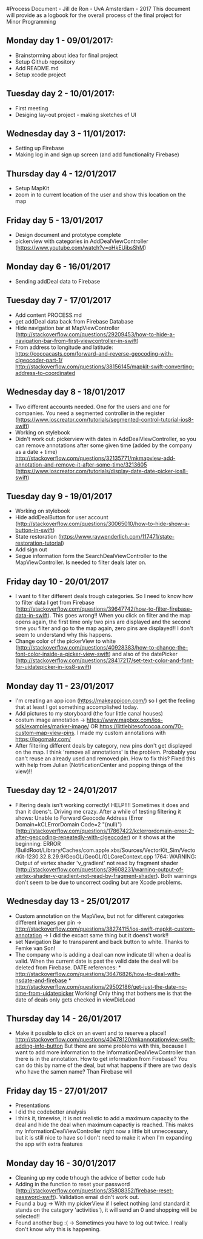 #Process Document - Jill de Ron - UvA Amsterdam - 2017
This document will provide as a logbook for the overall process of the final project for Minor Programming

## Monday day 1 - 09/01/2017: 
- Brainstorming about idea for final project
- Setup Github repository
- Add README.md
- Setup xcode project

## Tuesday day 2 - 10/01/2017: 
- First meeting 
- Desiging lay-out project - making sketches of UI

## Wednesday day 3 - 11/01/2017:
- Setting up Firebase
- Making log in and sign up screen (and add functionality Firebase)

## Thursday day 4 - 12/01/2017
- Setup MapKit
- zoom in to current location of the user and show this location on the map 

## Friday day 5 - 13/01/2017
- Design document and prototype complete 
- pickerview with categories in AddDealViewController (https://www.youtube.com/watch?v=oHkEUibsShM)

## Monday day 6 - 16/01/2017
- Sending addDeal data to Firebase

## Tuesday day 7 - 17/01/2017
- Add content PROCESS.md 
- get addDeal data back from Firebase Database 
- Hide navigation bar at MapViewController (http://stackoverflow.com/questions/29209453/how-to-hide-a-navigation-bar-from-first-viewcontroller-in-swift)
- From address to longitude and latitude: 
  https://cocoacasts.com/forward-and-reverse-geocoding-with-clgeocoder-part-1/
  http://stackoverflow.com/questions/38156145/mapkit-swift-converting-address-to-coordinated

## Wednesday day 8 - 18/01/2017
- Two different accounts needed. One for the users and one for companies. You need a segmented controller in the register (https://www.ioscreator.com/tutorials/segmented-control-tutorial-ios8-swift)
- Working on stylebook 
- Didn't work out: pickerview with dates in AddDealViewController, so you can remove annotations after some given time (added by the company as a date + time) 
http://stackoverflow.com/questions/32135771/mkmapview-add-annotation-and-remove-it-after-some-time/3213605 (https://www.ioscreator.com/tutorials/display-date-date-picker-ios8-swift)

## Tuesday day 9 - 19/01/2017 
- Working on stylebook 
- Hide addDealButton for user account (http://stackoverflow.com/questions/30065010/how-to-hide-show-a-button-in-swift)
- State restoration (https://www.raywenderlich.com/117471/state-restoration-tutorial)
- Add sign out 
- Segue information form the SearchDealViewController to the MapViewController. Is needed to filter deals later on. 


## Friday day 10 - 20/01/2017
- I want to filter different deals trough categories. So I need to know how to filter data I get from Firebase (http://stackoverflow.com/questions/39647742/how-to-filter-firebase-data-in-swift). This goes wrong!! When you click on filter and the map opens again, the first time only two pins are displayed and the second time you filter and go to the map again, zero pins are displayed!! I don't seem to understand why this happens. 
- Change color of the pickerView to white (http://stackoverflow.com/questions/40928383/how-to-change-the-font-color-inside-a-picker-view-swift) and also of the datePicker (http://stackoverflow.com/questions/28417217/set-text-color-and-font-for-uidatepicker-in-ios8-swift)

## Monday day 11 - 23/01/2017 
- I'm creating an app icon (https://makeappicon.com/) so I get the feeling that at least I got something accomplished today. 
- Add pictures to my storyboard (the four little canal houses)
- costum image annotation -> https://www.mapbox.com/ios-sdk/examples/marker-image/ OR https://littlebitesofcocoa.com/70-custom-map-view-pins. I made my custom annotations with https://logomakr.com/
- After filtering different deals by category, new pins don't get displayed on the map. I think 'remove all annotations' is the problem. Probably you can't reuse an already used and removed pin. How to fix this? Fixed this with help from Julian (NotificationCenter and popping things of the view)!!

## Tuesday day 12 - 24/01/2017
- Filtering deals isn't working correctly! HELP!!!! Sometimes it does and than it doens't. Driving me crazy. After a while of testing filtering it shows: Unable to Forward Geocode Address (Error Domain=kCLErrorDomain Code=2 "(null)") (http://stackoverflow.com/questions/17867422/kclerrordomain-error-2-after-geocoding-repeatedly-with-clgeocoder) or it shows at the beginning: ERROR /BuildRoot/Library/Caches/com.apple.xbs/Sources/VectorKit_Sim/VectorKit-1230.32.8.29.9/GeoGL/GeoGL/GLCoreContext.cpp 1764: WARNING: Output of vertex shader 'v_gradient' not read by fragment shader (http://stackoverflow.com/questions/39608231/warning-output-of-vertex-shader-v-gradient-not-read-by-fragment-shader). Both warnings don't seem to be due to uncorrect coding but are Xcode problems.  

## Wednesday day 13 - 25/01/2017 
- Custom annotation on the MapView, but not for different categories different images per pin -> http://stackoverflow.com/questions/38274115/ios-swift-mapkit-custom-annotation -> I did the excact same thing but it doens't work!! 
- set Navigation Bar to transparent and back button to white. Thanks to Femke van Son!
- The company who is adding a deal can now indicate till when a deal is valid. When the current date is past the valid date the deal will be deleted from Firebase. 
    DATE references: 
        * http://stackoverflow.com/questions/36476826/how-to-deal-with-nsdate-and-firebase
        * http://stackoverflow.com/questions/29502186/get-just-the-date-no-time-from-uidatepicker
        Working! Only thing that bothers me is that the date of deals only gets checked in viewDidLoad

## Thursday day 14 - 26/01/2017
- Make it possible to click on an event and to reserve a place!! 
  http://stackoverflow.com/questions/40478120/mkannotationview-swift-adding-info-button
  But there are some problems with this, because I want to add more information to the InformationDealViewController than there is in the annotation. How to get information from Firebase? You can do this by name of the deal, but what happens if there are two deals who have the samen name? Than Firebase will 

## Friday day 15 - 27/01/2017 
- Presentations
- I did the codebetter analysis 
- I think it, timewise, it is not realistic to add a maximum capacity to the deal and hide the deal when maximum capactiy is reached. This makes my InformationDealViewController right now a little bit unneccessary, but it is still nice to have so I don't need to make it when I'm expanding the app with extra features

## Monday day 16 - 30/01/2017 
- Cleaning up my code trhough the advice of better code hub
- Adding in the function to reset your password (http://stackoverflow.com/questions/35808352/firebase-reset-password-swift). Validation email didn't work out. 
- Found a bug -> With my pickerView if I select nothing (and standard it stands on the category 'activities'), it will send an 0 and shopping will be selected!! 
- Found another bug :( -> Sometimes you have to log out twice. I really don't know why this is happening. 


